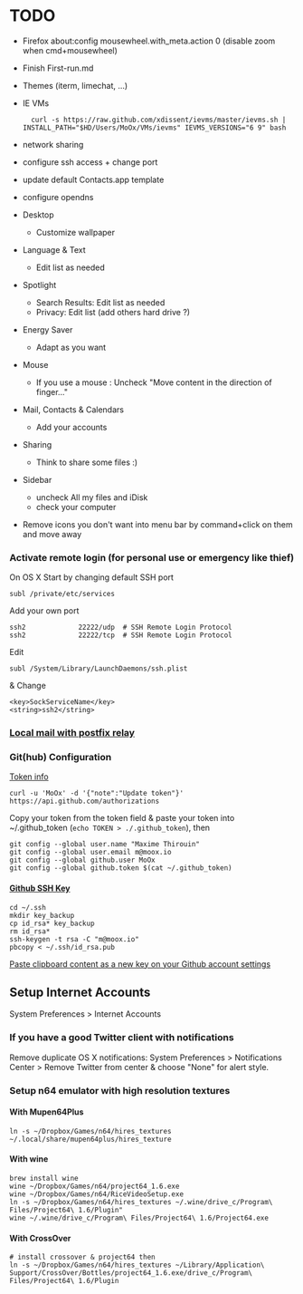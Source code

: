# TODO

- Firefox about:config mousewheel.with_meta.action 0 (disable zoom when cmd+mousewheel)
- Finish First-run.md
- Themes (iterm, limechat, ...)
- IE VMs

		curl -s https://raw.github.com/xdissent/ievms/master/ievms.sh | INSTALL_PATH="$HD/Users/MoOx/VMs/ievms" IEVMS_VERSIONS="6 9" bash

- network sharing
- configure ssh access + change port
- update default Contacts.app template
- configure opendns

- Desktop
  - Customize wallpaper
- Language & Text
  - Edit list as needed
- Spotlight
  - Search Results: Edit list as needed
  - Privacy: Edit list (add others hard drive ?)
- Energy Saver
  - Adapt as you want
- Mouse
  - If you use a mouse : Uncheck "Move content in the direction of finger…"
- Mail, Contacts & Calendars
  - Add your accounts
- Sharing
  - Think to share some files :)

- Sidebar
   - uncheck All my files and iDisk
  - check your computer
- Remove icons you don't want into menu bar by command+click on them and move away

### Activate remote login (for personal use or emergency like thief)

On OS X
Start by changing default SSH port

	subl /private/etc/services

Add your own port

	ssh2             22222/udp  # SSH Remote Login Protocol
	ssh2             22222/tcp  # SSH Remote Login Protocol

Edit

	subl /System/Library/LaunchDaemons/ssh.plist

& Change

	<key>SockServiceName</key>
	<string>ssh2</string>

### [Local mail with postfix relay](http://stevelorek.com/configure-postfix-relay-gmail-osx-lion.html)

### Git(hub) Configuration

[Token info](https://help.github.com/articles/creating-an-oauth-token-for-command-line-use)

	curl -u 'MoOx' -d '{"note":"Update token"}' https://api.github.com/authorizations

Copy your token from the token field & paste your token into ~/.github_token (`echo TOKEN > ./.github_token`), then

	git config --global user.name "Maxime Thirouin"
	git config --global user.email m@moox.io
	git config --global github.user MoOx
	git config --global github.token $(cat ~/.github_token)

#### [Github SSH Key](https://help.github.com/articles/generating-ssh-keys)

	cd ~/.ssh
	mkdir key_backup
	cp id_rsa* key_backup
	rm id_rsa*
	ssh-keygen -t rsa -C "m@moox.io"
	pbcopy < ~/.ssh/id_rsa.pub

[Paste clipboard content as a new key on your Github account settings](https://github.com/settings/ssh)


## Setup Internet Accounts

System Preferences > Internet Accounts

### If you have a good Twitter client with notifications

Remove duplicate OS X notifications: System Preferences > Notifications Center > Remove Twitter from center & choose "None" for alert style.


### Setup n64 emulator with high resolution textures

#### With Mupen64Plus

	ln -s ~/Dropbox/Games/n64/hires_textures ~/.local/share/mupen64plus/hires_texture

#### With wine
	brew install wine
	wine ~/Dropbox/Games/n64/project64_1.6.exe
	wine ~/Dropbox/Games/n64/RiceVideoSetup.exe
	ln -s ~/Dropbox/Games/n64/hires_textures ~/.wine/drive_c/Program\ Files/Project64\ 1.6/Plugin"
	wine ~/.wine/drive_c/Program\ Files/Project64\ 1.6/Project64.exe

#### With CrossOver

	# install crossover & project64 then
	ln -s ~/Dropbox/Games/n64/hires_textures ~/Library/Application\ Support/CrossOver/Bottles/project64_1.6.exe/drive_c/Program\ Files/Project64\ 1.6/Plugin
